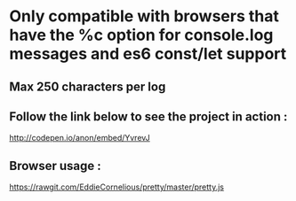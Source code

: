 # Only compatible with browsers that have the %c option for console.log messages and es6 const/let support

## Max 250 characters per log

## Follow the link below to see the project in action :
http://codepen.io/anon/embed/YvrevJ

## Browser usage :
https://rawgit.com/EddieCornelious/pretty/master/pretty.js